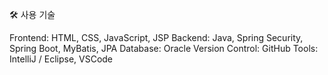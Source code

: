 🛠 사용 기술

Frontend: HTML, CSS, JavaScript, JSP
Backend: Java, Spring Security, Spring Boot, MyBatis, JPA
Database: Oracle
Version Control: GitHub
Tools: IntelliJ / Eclipse, VSCode
